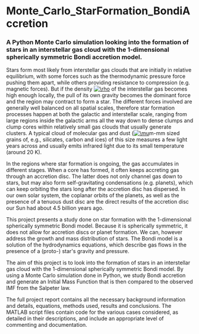 # Monte_Carlo_StarFormation_BondiAccretion

### A Python Monte Carlo simulation looking into the formation of stars in an interstellar gas cloud with the 1-dimensional spherically symmetric Bondi accretion model.

Stars form most likely from interstellar gas clouds that are initially in relative equilibrium, with some forces such as the thermodynamic pressure force pushing them apart, while others providing resistance to compression (e.g. magnetic forces). But if the density <a href="https://www.codecogs.com/eqnedit.php?latex=\inline&space;\rho" target="_blank"><img src="https://latex.codecogs.com/svg.latex?\inline&space;\rho" title="\rho" /></a> of the interstellar gas becomes high enough locally, the pull of its own gravity becomes the dominant force and the region may contract to form a star. The different forces involved are generally well balanced on all spatial scales, therefore star formation processes happen at both the galactic and interstellar scale, ranging from large regions inside the galactic arms all the way down to dense clumps and clump cores within relatively small gas clouds that usually generate clusters. A typical cloud of molecular gas and dust (<a href="https://www.codecogs.com/eqnedit.php?latex=\inline&space;\mu" target="_blank"><img src="https://latex.codecogs.com/svg.latex?\inline&space;\mu" title="\mu" /></a>m-mm sized grains of, e.g., silicates, carbon and ices) of this size measures a few light years across and usually emits infrared light due to its small temperature (around 20 K).

In the regions where star formation is ongoing, the gas accumulates in different stages. When a core has formed, it often keeps accreting gas through an accretion disc. The latter does not only channel gas down to stars, but may also form self-gravitating condensations (e.g. planets), which can keep orbiting the stars long after the accretion disc has dispersed. In our own solar system, the coplanar orbits of the planets, as well as the presence of a tenuous dust disc are the direct results of the accretion disc our Sun had about 4.5 billion years ago.

This project presents a study done on star formation with the 1-dimensional spherically symmetric Bondi model. Because it is spherically symmetric, it does not allow for accretion discs or planet formation. We can, however address the growth and mass distribution of stars. The Bondi model is a solution of the hydrodynamics equations, which describe gas flows in the presence of a (proto-) star's gravity and pressure.

The aim of this project is to look into the formation of stars in an interstellar gas cloud with the 1-dimensional spherically symmetric Bondi model. By using a Monte Carlo simulation done in Python, we study Bondi accretion and generate an Initial Mass Function that is then compared to the observed IMF from the Salpeter law.

The full project report contains all the necessary background information and details, equations, methods used, results and conclusions. The MATLAB script files contain code for the various cases considered, as detailed in their descriptions, and include an appropriate level of commenting and documentation.

